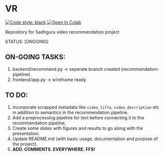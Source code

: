 # VR

[![Code style: black](https://img.shields.io/badge/code%20style-black-000000.svg)](https://github.com/psf/black)
[![Open In Colab](https://colab.research.google.com/assets/colab-badge.svg)](https://colab.research.google.com/drive/1oOJkErWRT3gNRAfG89wLk4Dijynthvwx?usp=sharing)


Repository for Sadhguru video recommendation project

STATUS: [ONGOING]


## ON-GOING TASKS:
1. backend/recommend.py -> seperate branch created (recommendation-pipeline).
2. frontend/app.py -> wireframe ready

## TO DO:
1. Incorporate scrapped metadata like `video_title`, `video_description` etc in addition to semantics in the recommendation pipeline.
2. Add a preprocessing pipeline for text before connecting it to the recommendation pipeline.
3. Create some slides with figures and results to go along with the presentation.
4. Update README.md (with basic usage, documentation and purpose of the project).
5. **ADD. COMMENTS. EVERYWHERE. FFS!**
